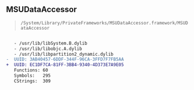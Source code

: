 ## MSUDataAccessor

> `/System/Library/PrivateFrameworks/MSUDataAccessor.framework/MSUDataAccessor`

```diff

   - /usr/lib/libSystem.B.dylib
   - /usr/lib/libobjc.A.dylib
   - /usr/lib/libpartition2_dynamic.dylib
-  UUID: 3AB40457-6DDF-344F-96CA-3FFD7F7FB5AA
+  UUID: EC1DF7CA-81FF-3BB4-9340-4D373E7A9E05
   Functions: 60
   Symbols:   295
   CStrings:  309

```
